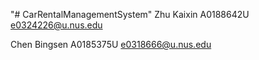 "# CarRentalManagementSystem"
Zhu Kaixin
A0188642U
e0324226@u.nus.edu

Chen Bingsen
A0185375U
e0318666@u.nus.edu
